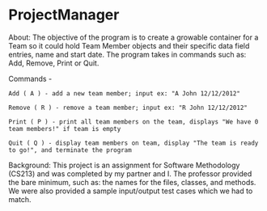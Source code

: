 # ProjectManager

About: The objective of the program is to create a growable container for a Team so it could hold Team Member objects and their specific data field entries, name and start date. The program takes in commands such as: Add, Remove, Print or Quit. 

  Commands - 
  
    Add ( A ) - add a new team member; input ex: "A John 12/12/2012"
  
    Remove ( R ) - remove a team member; input ex: "R John 12/12/2012"
  
    Print ( P ) - print all team members on the team, displays "We have 0 team members!" if team is empty
  
    Quit ( Q ) - display team members on team, display "The team is ready to go!", and terminate the program 
  

Background: This project is an assignment for Software Methodology (CS213) and was completed by my partner and I. The professor provided the bare minimum, such as: the names for the files, classes, and methods. We were also provided a sample input/output test cases which we had to match. 

